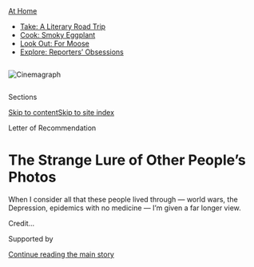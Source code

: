 <div id="app">

<div>

<div>

<div>

</div>

<div data-aria-hidden="false">

<div id="site-content" data-role="main">

<div>

<div class="css-1aor85t" style="opacity:0.000000001;z-index:-1;visibility:hidden">

<div class="css-1hqnpie">

<div class="css-epjblv">

<span class="css-z6pdnw">The Strange Lure of Other People’s
Photos</span>

</div>

<div class="css-k008qs">

<div class="css-1iwv8en">

<span class="css-18z7m18"></span>

<div>

<div>

</div>

</div>

</div>

<span class="css-1n6z4y">https://nyti.ms/3jQ9FY6</span>

<div class="css-1705lsu">

<div class="css-4xjgmj">

<div class="css-4skfbu" data-role="toolbar" data-aria-label="Social Media Share buttons, Save button, and Comments Panel with current comment count" data-testid="share-tools">

  - 
  - 
  - 
  - 
    
    <div class="css-6n7j50">
    
    </div>

  - 

</div>

</div>

</div>

</div>

</div>

</div>

<div id="NYT_TOP_BANNER_REGION" class="css-11qgg8s">

<div>

<div id="maps-athome-menu" class="section interactive-content interactive-size-medium css-1du2ztb">

<div class="css-17ih8de interactive-body">

<div class="at-home-nav__innerContainer">

<div class="at-home-nav__title">

[At
Home](https://www.nytimes3xbfgragh.onion/spotlight/at-home?action=click&pgtype=Article&state=default&region=TOP_BANNER&context=at_home_menu)

</div>

  - [Take: A Literary Road
    Trip](https://www.nytimes3xbfgragh.onion/2020/07/28/books/time-for-a-literary-road-trip.html?action=click&pgtype=Article&state=default&region=TOP_BANNER&context=at_home_menu)
  - [Cook: Smoky
    Eggplant](https://www.nytimes3xbfgragh.onion/2020/07/29/magazine/bored-with-your-home-cooking-some-smoky-eggplant-will-fix-that.html?action=click&pgtype=Article&state=default&region=TOP_BANNER&context=at_home_menu)
  - [Look Out: For
    Moose](https://www.nytimes3xbfgragh.onion/2020/07/27/travel/moose-michigan-isle-royale.html?action=click&pgtype=Article&state=default&region=TOP_BANNER&context=at_home_menu)
  - [Explore: Reporters’
    Obsessions](https://www.nytimes3xbfgragh.onion/interactive/2020/at-home/even-more-reporters-editors-diaries-lists-recommendations.html?action=click&pgtype=Article&state=default&region=TOP_BANNER&context=at_home_menu)

</div>

</div>

</div>

</div>

</div>

<div id="fullBleedHeaderContent">

<div class="css-n4ws9g">

<div class="sizeFull css-pvifa0">

<div class="css-14houu5" style="width:100%;overflow:hidden">

<div class="css-122y91a">

![Cinemagraph](https://static01.graylady3jvrrxbe.onion/images/2020/02/08/magazine/02mag-vernacular-photos-image/02mag-vernacular-photos-image-mediumSquareAt3X.jpg)

</div>

</div>

</div>

</div>

<div class="css-3z92zw">

<div class="css-6cn7ki">

<div class="NYTAppHideMasthead css-1bcu9v6 e1suatyy0">

<div class="section css-1o1qe8k e1suatyy2">

<div class="css-cu5p7t er09x8g0">

<div class="css-6n7j50">

</div>

<span class="css-1dv1kvn">Sections</span>

[Skip to content](#site-content)[Skip to site index](#site-index)

</div>

<div class="css-10698na e1huz5gh0">

</div>

</div>

</div>

Letter of Recommendation

<div class="css-1sojcmr ehdk2mb0">

# The Strange Lure of Other People’s Photos

</div>

When I consider all that these people lived through — world wars, the
Depression, epidemics with no medicine — I’m given a far longer
view.

</div>

</div>

<div class="css-nwzfg5 e1gnum310">

<span class="css-1f9pvn2 magazine"></span><span class="css-ach9cc e1z0qqy90" itemprop="copyrightHolder"><span class="css-1ly73wi e1tej78p0">Credit...</span><span><span></span></span></span>

</div>

<div id="sponsor-wrapper" class="css-1hyfx7x">

<div id="sponsor-slug" class="css-19vbshk">

Supported by

</div>

[Continue reading the main
story](#after-sponsor)

<div id="sponsor" class="ad sponsor-wrapper" style="text-align:center;height:100%;display:block">

</div>

<div id="after-sponsor">

</div>

</div>

<div class="css-1fl1393 e1gnum311">

<div class="css-18e8msd">

<div class="css-vp77d3 epjyd6m0">

<div class="css-1baulvz">

By <span class="css-1baulvz last-byline" itemprop="name">Bill
Shapiro</span>

</div>

</div>

  - 
    
    <div class="css-1ea1lzw e16638kd2">
    
    July 30,
    2020
    
    </div>

  - 
    
    <div class="css-4xjgmj">
    
    <div class="css-d8bdto" data-role="toolbar" data-aria-label="Social Media Share buttons, Save button, and Comments Panel with current comment count" data-testid="share-tools">
    
      - 
      - 
      - 
      - 
        
        <div class="css-6n7j50">
        
        </div>
    
      - 
    
    </div>
    
    </div>

</div>

</div>

</div>

<div class="section meteredContent css-1r7ky0e" name="articleBody" itemprop="articleBody">

<div class="css-1fanzo5 StoryBodyCompanionColumn">

<div class="css-53u6y8">

My phone is so stuffed with photos that it takes me, no lie, 143
vigorous thumb flicks — past 41,407 pictures — to scroll back through
time to its very first snap, a ho-hum shot of music-festival fans under
a wide Texas sky. I’ve got plenty more elsewhere. Everyone does: on hard
drives, backed up in the cloud, hung on walls and perched on shelves,
scrambled in shoe boxes, sorted in old-school albums.

We’re all drowning in our own pictures — last year, we humans took an
estimated 1.3 *trillion* of them. I keep pictures that I never look at
(an acrobatic squirrel), others I look at immediately after I take them
but rarely if ever again (rooftop sunset), some I flip to often
(children, girlfriend).

And then there are the photos I reach for, with intention, a couple of
times a year, when I find myself needing to look at life with different
eyes.

</div>

</div>

<div class="css-79elbk" data-testid="photoviewer-wrapper">

<div class="css-z3e15g" data-testid="photoviewer-wrapper-hidden">

</div>

<div class="css-1a48zt4 ehw59r15" data-testid="photoviewer-children">

![<span class="css-ach9cc e1z0qqy90" itemprop="copyrightHolder"><span class="css-1ly73wi e1tej78p0">Credit...</span><span>Photograph
by Horacio
Salinas</span></span>](https://static01.graylady3jvrrxbe.onion/images/2020/08/02/magazine/02mag-lor-1/02mag-lor-1-articleLarge.jpg?quality=75&auto=webp&disable=upscale)

</div>

</div>

<div class="css-1fanzo5 StoryBodyCompanionColumn">

<div class="css-53u6y8">

Photos like this one: an older couple smack in the center of the driest,
dustiest, emptiest parcel of land you’ve ever seen. It’s probably a
hundred years old, one corner bent, its surface slightly faded by time.
He sits, she stands, and both look ticked off. I do not know these
people.

</div>

</div>

<div class="css-79elbk" data-testid="photoviewer-wrapper">

<div class="css-z3e15g" data-testid="photoviewer-wrapper-hidden">

</div>

<div class="css-1a48zt4 ehw59r15" data-testid="photoviewer-children">

<div class="css-1xdhyk6 erfvjey0">

<span class="css-1ly73wi e1tej78p0">Image</span>

<div class="css-zjzyr8">

<div data-testid="lazyimage-container" style="height:290px">

</div>

</div>

</div>

<span class="css-ach9cc e1z0qqy90" itemprop="copyrightHolder"><span class="css-1ly73wi e1tej78p0">Credit...</span><span>Photograph
by Horacio Salinas</span></span>

</div>

</div>

<div class="css-1fanzo5 StoryBodyCompanionColumn">

<div class="css-53u6y8">

And this: A large family gathers at a long table in the kind of moment
people build beer ads around. It’s golden hour, and the sun filters
through the trees, the windows, the half-full pitchers. This might be
the 1930s, and yet you can practically hear the clinking, the laughing.

These pictures, taken by average people with average cameras, are among
the thousand or so that I’ve picked up at flea markets, junk shops,
garage sales and, once in a while, on eBay. I started noticing these
“found” photos (the fancy name is “vernacular photography”) maybe a
decade ago. *Noticing* turned to *looking* turned to *hunting*. Somehow,
I’ve accumulated enough photos of long-dead people that I have no
connection with to stuff a dozen slate gray 11-by-17-by-3.5 archival
boxes.

I’m particularly drawn to quietly composed pictures that hold the sense
of an unfinished story. Exhibit A: that older couple staring out from
that dusty landscape. Why is there a chair in a spot where it appears
nothing else exists for miles? I looked at the picture a few times
before I noticed that thin sticks sprout from the ground. Were they
homesteaders? Would a town grow here? A city? Someone posed them here,
so the moment or place held some importance. But what?

</div>

</div>

<div class="css-1fanzo5 StoryBodyCompanionColumn">

<div class="css-53u6y8">

Not every shot is so mysterious. I have photos from the 1920s of people
doing pretty much the same things we do today: drinking booze, kissing,
cross-dressing, picnicking by a pond, holding their children in the air
with a love so fierce you can feel it a hundred years later.

Of course, those children are gone now. As is everyone sitting around
that long table as the sun sets and the glasses clink. They lived,
worked, made their share of bad decisions, loved a bunch and surely
suffered some. But these “everyday” photos haunt me for the simple
reason that I have pictures just like them, where I am the full-eyed
father stretching my own children toward a brilliant blue sky. Images
like this hang all over my house, reminding me of moments when my heart
felt full to bursting. I love these pictures.

I also hate them. They remind me of time going by. They remind me of
what I had and what’s gone. These pictures warn me how fast and fragile
those moments are. There’s my son learning to ride a tricycle; as I
write this, he’s driving across the country with his girlfriend.
Probably speeding. Get out of the way, these pictures say; something new
is coming. They leave me wobbly, unsure whether to look forward or back.

Which is why at moments of uncertainty and confusion, I turn to my gray
boxes of found photos. When it looked as if Covid-19 would swallow New
York, I pulled a box off the shelf. “I need to categorize the new
finds,” I told my girlfriend. She arched her eyebrows. Even I didn’t
buy that line. Those hundred-year-old photos center me. They give me
something that my own photos don’t. When I look at the found photos and
consider all that these people lived through — world wars, the
Depression, epidemics with no medicine, loss and hardship I can hardly
grasp — I’m given a far longer view. They take me out of myself, make my
pangs of the heart feel less about me and more about all of us.

I get emotional when I look at them, but not in the same way as I do the
photos of my children. With my own photos, I hear the fast ticking of
the secondhand. The old pictures keep a more steady time: humanity’s
slow and sweeping waltz.

It’s not lost on me that the only reason I’m able to pluck these
beautiful images from some forlorn flea-market bin and meditate on the
lives that came before mine is that they were discarded. Did the younger
generation not recognize that child on the porch as their great-grandma?
Did they know but not care? And then this question arises: Will I be the
last person on Earth to ever see her face?

</div>

</div>

<div class="css-1fanzo5 StoryBodyCompanionColumn">

<div class="css-53u6y8">

The neuroscientist and author David Eagleman has written that we all die
three deaths: “The first is when the body ceases to function. The second
is when the body is consigned to the grave. The third is that moment,
sometime in the future, when your name is spoken for the last time.” I
would say there’s a fourth: the moment the last remaining picture of you
is seen for the final time. These found photographs not only remind me
of this delicate thing we run both toward and away from — time — but
they also hold something else. The humbling, steadying truth that, one
day, that’s all we’ll be: a
photo.

</div>

</div>

<div class="css-79elbk" data-testid="photoviewer-wrapper">

<div class="css-z3e15g" data-testid="photoviewer-wrapper-hidden">

</div>

<div class="css-1a48zt4 ehw59r15" data-testid="photoviewer-children">

<div class="css-1xdhyk6 erfvjey0">

<span class="css-1ly73wi e1tej78p0">Image</span>

<div class="css-zjzyr8">

<div data-testid="lazyimage-container" style="height:296.44444444444446px">

</div>

</div>

</div>

<span class="css-ach9cc e1z0qqy90" itemprop="copyrightHolder"><span class="css-1ly73wi e1tej78p0">Credit...</span><span>Photograph
by Horacio Salinas</span></span>

</div>

</div>

<div class="css-1fanzo5 StoryBodyCompanionColumn">

<div class="css-53u6y8">

-----

Bill Shapiro is a former editor in chief of Life magazine and a
co-author of “What We Keep.”

Photographs from the collection of Bill Shapiro

</div>

</div>

</div>

<div>

</div>

<div>

</div>

<div>

</div>

<div>

<div id="bottom-wrapper" class="css-1ede5it">

<div id="bottom-slug" class="css-l9onyx">

Advertisement

</div>

[Continue reading the main
story](#after-bottom)

<div id="bottom" class="ad bottom-wrapper" style="text-align:center;height:100%;display:block;min-height:90px">

</div>

<div id="after-bottom">

</div>

</div>

</div>

</div>

</div>

## Site Index

<div>

</div>

## Site Information Navigation

  - [© <span>2020</span> <span>The New York Times
    Company</span>](https://help.nytimes3xbfgragh.onion/hc/en-us/articles/115014792127-Copyright-notice)

<!-- end list -->

  - [NYTCo](https://www.nytco.com/)
  - [Contact
    Us](https://help.nytimes3xbfgragh.onion/hc/en-us/articles/115015385887-Contact-Us)
  - [Work with us](https://www.nytco.com/careers/)
  - [Advertise](https://nytmediakit.com/)
  - [T Brand Studio](http://www.tbrandstudio.com/)
  - [Your Ad
    Choices](https://www.nytimes3xbfgragh.onion/privacy/cookie-policy#how-do-i-manage-trackers)
  - [Privacy](https://www.nytimes3xbfgragh.onion/privacy)
  - [Terms of
    Service](https://help.nytimes3xbfgragh.onion/hc/en-us/articles/115014893428-Terms-of-service)
  - [Terms of
    Sale](https://help.nytimes3xbfgragh.onion/hc/en-us/articles/115014893968-Terms-of-sale)
  - [Site
    Map](https://spiderbites.nytimes3xbfgragh.onion)
  - [Help](https://help.nytimes3xbfgragh.onion/hc/en-us)
  - [Subscriptions](https://www.nytimes3xbfgragh.onion/subscription?campaignId=37WXW)

</div>

</div>

</div>

</div>
